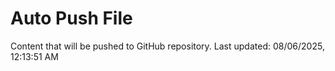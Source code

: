 # Auto Push File

Content that will be pushed to GitHub repository.
Last updated: 08/06/2025, 12:13:51 AM
